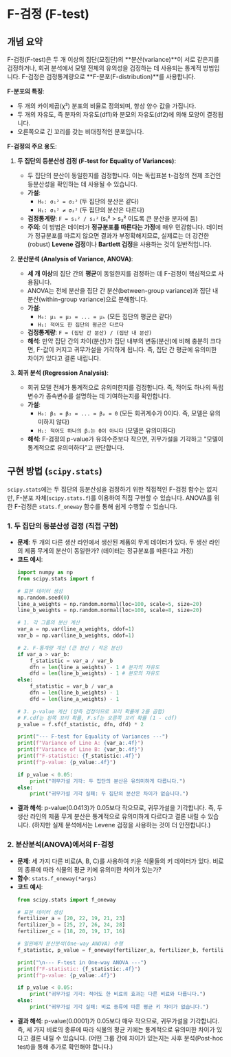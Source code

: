 # F-검정 (F-test)

## 개념 요약

F-검정(F-test)은 두 개 이상의 집단(모집단)의 **분산(variance)**이 서로 같은지를 검정하거나, 회귀 분석에서 모델 전체의 유의성을 검정하는 데 사용되는 통계적 방법입니다. F-검정은 검정통계량으로 **F-분포(F-distribution)**를 사용합니다.

**F-분포의 특징**:
- 두 개의 카이제곱(χ²) 분포의 비율로 정의되며, 항상 양수 값을 가집니다.
- 두 개의 자유도, 즉 분자의 자유도(df1)와 분모의 자유도(df2)에 의해 모양이 결정됩니다.
- 오른쪽으로 긴 꼬리를 갖는 비대칭적인 분포입니다.

**F-검정의 주요 용도**:

1.  **두 집단의 등분산성 검정 (F-test for Equality of Variances)**:
    - 두 집단의 분산이 동일한지를 검정합니다. 이는 독립표본 t-검정의 전제 조건인 등분산성을 확인하는 데 사용될 수 있습니다.
    - **가설**:
        - `H₀: σ₁² = σ₂²` (두 집단의 분산은 같다)
        - `H₁: σ₁² ≠ σ₂²` (두 집단의 분산은 다르다)
    - **검정통계량**: `F = s₁² / s₂²` (s₁² > s₂² 이도록 큰 분산을 분자에 둠)
    - **주의**: 이 방법은 데이터가 **정규분포를 따른다는 가정**에 매우 민감합니다. 데이터가 정규분포를 따르지 않으면 결과가 부정확해지므로, 실제로는 더 강건한(robust) **Levene 검정**이나 **Bartlett 검정**을 사용하는 것이 일반적입니다.

2.  **분산분석 (Analysis of Variance, ANOVA)**:
    - **세 개 이상**의 집단 간의 **평균**이 동일한지를 검정하는 데 F-검정이 핵심적으로 사용됩니다.
    - ANOVA는 전체 분산을 집단 간 분산(between-group variance)과 집단 내 분산(within-group variance)으로 분해합니다.
    - **가설**:
        - `H₀: μ₁ = μ₂ = ... = μₖ` (모든 집단의 평균은 같다)
        - `H₁: 적어도 한 집단의 평균은 다르다`
    - **검정통계량**: `F = (집단 간 분산) / (집단 내 분산)`
    - **해석**: 만약 집단 간의 차이(분산)가 집단 내부의 변동(분산)에 비해 충분히 크다면, F-값이 커지고 귀무가설을 기각하게 됩니다. 즉, 집단 간 평균에 유의미한 차이가 있다고 결론 내립니다.

3.  **회귀 분석 (Regression Analysis)**:
    - 회귀 모델 전체가 통계적으로 유의미한지를 검정합니다. 즉, 적어도 하나의 독립변수가 종속변수를 설명하는 데 기여하는지를 확인합니다.
    - **가설**:
        - `H₀: β₁ = β₂ = ... = βₚ = 0` (모든 회귀계수가 0이다. 즉, 모델은 유의미하지 않다)
        - `H₁: 적어도 하나의 βᵢ는 0이 아니다` (모델은 유의미하다)
    - **해석**: F-검정의 p-value가 유의수준보다 작으면, 귀무가설을 기각하고 "모델이 통계적으로 유의미하다"고 판단합니다.

## 구현 방법 (`scipy.stats`)

`scipy.stats`에는 두 집단의 등분산성을 검정하기 위한 직접적인 F-검정 함수는 없지만, F-분포 자체(`scipy.stats.f`)를 이용하여 직접 구현할 수 있습니다. ANOVA를 위한 F-검정은 `stats.f_oneway` 함수를 통해 쉽게 수행할 수 있습니다.

### 1. 두 집단의 등분산성 검정 (직접 구현)

- **문제**: 두 개의 다른 생산 라인에서 생산된 제품의 무게 데이터가 있다. 두 생산 라인의 제품 무게의 분산이 동일한가? (데이터는 정규분포를 따른다고 가정)
- **코드 예시**:
  ```python
  import numpy as np
  from scipy.stats import f

  # 표본 데이터 생성
  np.random.seed(0)
  line_a_weights = np.random.normal(loc=100, scale=5, size=20)
  line_b_weights = np.random.normal(loc=100, scale=8, size=20)

  # 1. 각 그룹의 분산 계산
  var_a = np.var(line_a_weights, ddof=1)
  var_b = np.var(line_b_weights, ddof=1)

  # 2. F-통계량 계산 (큰 분산 / 작은 분산)
  if var_a > var_b:
      f_statistic = var_a / var_b
      dfn = len(line_a_weights) - 1 # 분자의 자유도
      dfd = len(line_b_weights) - 1 # 분모의 자유도
  else:
      f_statistic = var_b / var_a
      dfn = len(line_b_weights) - 1
      dfd = len(line_a_weights) - 1

  # 3. p-value 계산 (양측 검정이므로 꼬리 확률에 2를 곱함)
  # F.cdf는 왼쪽 꼬리 확률, F.sf는 오른쪽 꼬리 확률 (1 - cdf)
  p_value = f.sf(f_statistic, dfn, dfd) * 2

  print("--- F-test for Equality of Variances ---")
  print(f"Variance of Line A: {var_a:.4f}")
  print(f"Variance of Line B: {var_b:.4f}")
  print(f"F-statistic: {f_statistic:.4f}")
  print(f"p-value: {p_value:.4f}")

  if p_value < 0.05:
      print("귀무가설 기각: 두 집단의 분산은 유의미하게 다릅니다.")
  else:
      print("귀무가설 기각 실패: 두 집단의 분산은 차이가 없습니다.")
  ```
- **결과 해석**: p-value(0.0413)가 0.05보다 작으므로, 귀무가설을 기각합니다. 즉, 두 생산 라인의 제품 무게 분산은 통계적으로 유의미하게 다르다고 결론 내릴 수 있습니다. (하지만 실제 분석에서는 Levene 검정을 사용하는 것이 더 안전합니다.)

### 2. 분산분석(ANOVA)에서의 F-검정

- **문제**: 세 가지 다른 비료(A, B, C)를 사용하여 키운 식물들의 키 데이터가 있다. 비료의 종류에 따라 식물의 평균 키에 유의미한 차이가 있는가?
- **함수**: `stats.f_oneway(*args)`
- **코드 예시**:
  ```python
  from scipy.stats import f_oneway

  # 표본 데이터 생성
  fertilizer_a = [20, 22, 19, 21, 23]
  fertilizer_b = [25, 27, 26, 24, 28]
  fertilizer_c = [18, 20, 19, 17, 16]

  # 일원배치 분산분석(One-way ANOVA) 수행
  f_statistic, p_value = f_oneway(fertilizer_a, fertilizer_b, fertilizer_c)

  print("\n--- F-test in One-way ANOVA ---")
  print(f"F-statistic: {f_statistic:.4f}")
  print(f"p-value: {p_value:.4f}")

  if p_value < 0.05:
      print("귀무가설 기각: 적어도 한 비료의 효과는 다른 비료와 다릅니다.")
  else:
      print("귀무가설 기각 실패: 비료 종류에 따른 평균 키 차이가 없습니다.")
  ```
- **결과 해석**: p-value(0.0001)가 0.05보다 매우 작으므로, 귀무가설을 기각합니다. 즉, 세 가지 비료의 종류에 따라 식물의 평균 키에는 통계적으로 유의미한 차이가 있다고 결론 내릴 수 있습니다. (어떤 그룹 간에 차이가 있는지는 사후 분석(Post-hoc test)을 통해 추가로 확인해야 합니다.)